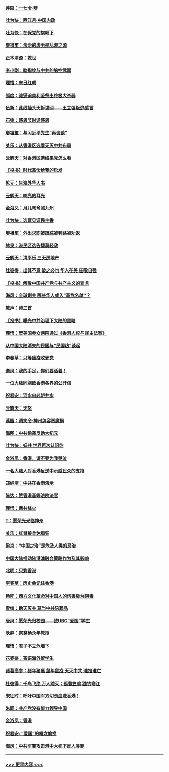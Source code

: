 #### [莲园：一七令‧辨](../pages/nsc993/n11692558.md?t=12020501) 
#### [吐为快：西江月·中国内政](../pages/nsc993/n11692071.md?t=12020501) 
#### [吐为快：在保党的旗帜下](../pages/nsc993/n11691188.md?t=12020501) 
#### [廖祖笙：法治的虚无是乱港之源](../pages/nsc993/n11690605.md?t=12020501) 
#### [正本清源：救世](../pages/nsc993/n11689134.md?t=12020501) 
#### [李小刚：脑指纹与中共的脑控武器](../pages/nsc993/n11688900.md?t=12020501) 
#### [理悟：末日红朝](../pages/nsc993/n11688829.md?t=12020501) 
#### [弧度：谁逼迫美利坚祭出终极大杀器](../pages/nsc993/n11688735.md?t=12020501) 
#### [伍新：此线抽头天拆谍网——王立强叛逃感言](../pages/nsc993/n11687981.md?t=12020501) 
#### [石铭：感恩节时话感恩](../pages/nsc993/n11687568.md?t=12020501) 
#### [廖祖笙：与习近平先生“再谈谈”](../pages/nsc993/n11687005.md?t=12020501) 
#### [关乐：从香港区选看天灭中共布局](../pages/nsc993/n11686647.md?t=12020501) 
#### [云鹤天：对香港区选结果党怎么看](../pages/nsc993/n11686216.md?t=12020501) 
#### [【投书】时代革命给我的启发](../pages/nsc993/n11684287.md?t=12020501) 
#### [乾元：告海外华人书](../pages/nsc993/n11684044.md?t=12020501) 
#### [云鹤天：响亮的耳光](../pages/nsc993/n11684254.md?t=12020501) 
#### [金浴凤：月儿弯弯照九州](../pages/nsc993/n11684231.md?t=12020501) 
#### [吐为快：选票见证民主香](../pages/nsc993/n11684206.md?t=12020501) 
#### [廖祖笙：外出求职被跟踪被套路被劝返](../pages/nsc993/n11683874.md?t=12020501) 
#### [林泉：港民区选告捷莫轻敌](../pages/nsc993/n11683930.md?t=12020501) 
#### [云鹤天：清平乐 三无房地产](../pages/nsc993/n11681521.md?t=12020501) 
#### [杜彼得：出其不意 破之必也 华人在美 庄敬自强](../pages/nsc993/n11679554.md?t=12020501) 
#### [【投书】解散中国共产党与共产主义的宣言](../pages/nsc993/n11679177.md?t=12020501) 
#### [海风：全球剿共 哪些华人或入“高危名单”？](../pages/nsc993/n11678617.md?t=12020501) 
#### [慧声：诗三首](../pages/nsc993/n11678848.md?t=12020501) 
#### [【投书】曝光中共治理下大陆的黑暗](../pages/nsc993/n11678674.md?t=12020501) 
#### [理悟：贺美国参众两院通过《香港人权与民主法案》](../pages/nsc993/n11678104.md?t=12020501) 
#### [从中国大陆消失的民国与“民国热”谈起](../pages/nsc993/n11678075.md?t=12020501) 
#### [李春草：只等瘟疫收邪党](../pages/nsc993/n11677308.md?t=12020501) 
#### [逸风：我的手足，你们要活着！](../pages/nsc993/n11676352.md?t=12020501) 
#### [一位大陆同胞致香港各界的公开信](../pages/nsc993/n11675761.md?t=12020501) 
#### [祝君安：河水何必妒井水](../pages/nsc993/n11675746.md?t=12020501) 
#### [云鹤天：天怒](../pages/nsc993/n11675718.md?t=12020501) 
#### [莲园：调笑令‧神州怎容恶魔祸](../pages/nsc993/n11675648.md?t=12020501) 
#### [海网：中共偷袭反助大纪元](../pages/nsc993/n11673515.md?t=12020501) 
#### [吐为快：妖共 世界再次认识你](../pages/nsc993/n11673506.md?t=12020501) 
#### [金浴凤：香港，请不要为我哭泣](../pages/nsc993/n11673248.md?t=12020501) 
#### [一名大陆人对香港反送中示威民众的支持](../pages/nsc993/n11672615.md?t=12020501) 
#### [郑纯清：中共在香港演示](../pages/nsc993/n11670539.md?t=12020501) 
#### [陈达：赞香港高等法院法官](../pages/nsc993/n11669542.md?t=12020501) 
#### [理悟：倒共烽火](../pages/nsc993/n11668844.md?t=12020501) 
#### [T：愿荣光光临神州](../pages/nsc993/n11668421.md?t=12020501) 
#### [关乐：红鼠狼兵休猖狂](../pages/nsc993/n11668378.md?t=12020501) 
#### [梁京：“中国之治”是危及人类的恶治](../pages/nsc993/n11668328.md?t=12020501) 
#### [中国大陆推动陆港澳融合策略作为及其影响](../pages/nsc993/n11668157.md?t=12020501) 
#### [北明：只剩香港](../pages/nsc993/n11668002.md?t=12020501) 
#### [李春草：历史会记住香港](../pages/nsc993/n11667927.md?t=12020501) 
#### [杨吒：西方文化革命对中国人的伤害极为阴毒](../pages/nsc993/n11664521.md?t=12020501) 
#### [雪绮：助天灭共 莫当中共陪葬品](../pages/nsc993/n11662650.md?t=12020501) 
#### [唐风：愿荣光归校园——致UBC“爱国”学生](../pages/nsc993/n11662194.md?t=12020501) 
#### [耿静：祭奠杨永年教授](../pages/nsc993/n11662514.md?t=12020501) 
#### [理悟：君子不立危墙下](../pages/nsc993/n11662172.md?t=12020501) 
#### [花婆娑：寄语海外留学生](../pages/nsc993/n11662121.md?t=12020501) 
#### [诸葛高参：猪年猪瘟 鼠年鼠疫 天灭中共 谁挡谁亡](../pages/nsc993/n11661980.md?t=12020501) 
#### [杜彼得：千鸟飞绝 万人踪灭；孤蓑笠翁 独钓寒江](../pages/nsc993/n11661170.md?t=12020501) 
#### [宋征时：呼吁中国军方切勿血洗香港！](../pages/nsc993/n11415318.md?t=12020501) 
#### [朱同：共产党没有能力领导中国](../pages/nsc993/n11660421.md?t=12020501) 
#### [金浴凤：香港](../pages/nsc993/n11660419.md?t=12020501) 
#### [祝君安: “爱国”的概念偷换](../pages/nsc993/n11659706.md?t=12020501) 
#### [海风：中共军警攻击港中大犯下反人类罪](../pages/nsc993/n11659632.md?t=12020501) 

----
#### [ >>> 更早内容 <<< ](../indexes/nsc993-earlier.md)

